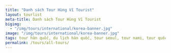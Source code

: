 ```yaml
---
title: "Danh sách Tour Hùng Vĩ Tourist"
layout: tourlist
meta-title: Danh sách Tour Hùng Vĩ Tourist
bigimg:
  - "/img/tours/international/korea-banner.jpg"
image: "/img/tours/international/korea-banner.jpg"
tags: tour hàn quốc, du lịch hàn quốc, tour seoul, tour nami, tour quốc tế
permalink: /tours/all-tours/
---
```

